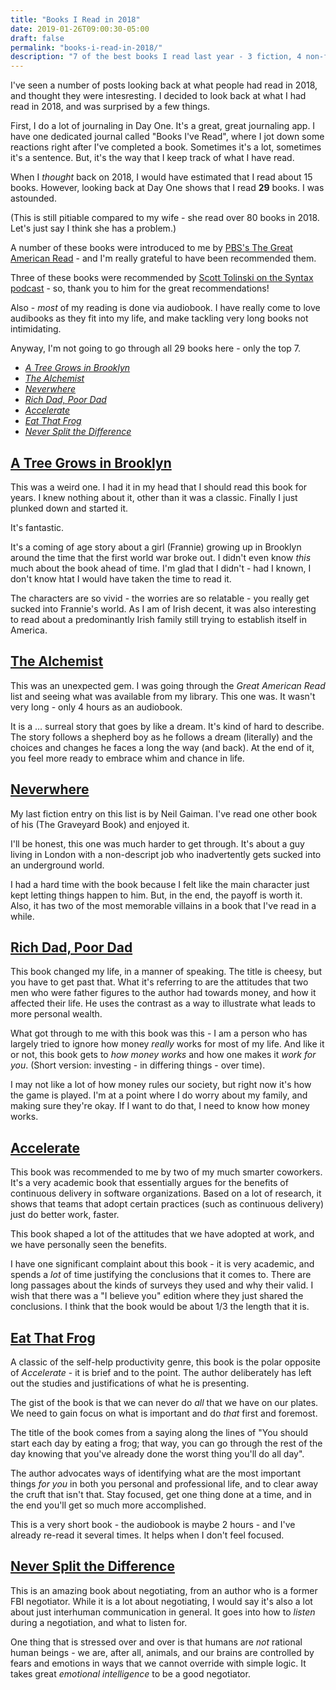 ```yaml
---
title: "Books I Read in 2018"
date: 2019-01-26T09:00:30-05:00
draft: false
permalink: "books-i-read-in-2018/"
description: "7 of the best books I read last year - 3 fiction, 4 non-fiction."
---
```


I've seen a number of posts looking back at what people had read in 2018, and thought they were intesresting. I decided to look back at what I had read in 2018, and was surprised by a few things.

First, I do a lot of journaling in Day One. It's a great, great journaling app. I have one dedicated journal called "Books I've Read", where I jot down some reactions right after I've completed a book. Sometimes it's a lot, sometimes it's a sentence. But, it's the way that I keep track of what I have read.

When I _thought_ back on 2018, I would have estimated that I read about 15 books. However, looking back at Day One shows that I read **29** books. I was astounded.

(This is still pitiable compared to my wife - she read over 80 books in 2018. Let's just say I think she has a problem.)

A number of these books were introduced to me by [PBS's The Great American Read](https://www.pbs.org/the-great-american-read/home/) - and I'm really grateful to have been recommended them.

Three of these books were recommended by [Scott Tolinski on the Syntax podcast](https://syntax.fm/) - so, thank you to him for the great recommendations!

Also - _most_ of my reading is done via audiobook. I have really come to love audibooks as they fit into my life, and make tackling very long books not intimidating.

Anyway, I'm not going to go through all 29 books here - only the top 7.

- [_A Tree Grows in Brooklyn_](https://www.audible.com/pd/A-Tree-Grows-in-Brooklyn-Audiobook/B002UZMRGS)
- [_The Alchemist_](https://www.audible.com/pd/The-Alchemist-Audiobook/B002V0Q4LG)
- [_Neverwhere_](https://www.audible.com/pd/Neverwhere-Audiobook/B00354ZSS2)
- [_Rich Dad, Poor Dad_](https://www.audible.com/pd/Rich-Dad-Poor-Dad-Audiobook/B008BT3C1Q)
- [_Accelerate_](https://www.audible.com/pd/Accelerate-Building-and-Scaling-High-Performing-Technology-Organizations-Audiobook/B07BLZDZFQ)
- [_Eat That Frog_](https://www.audible.com/pd/Eat-That-Frog-Audiobook/153849115X)
- [_Never Split the Difference_](https://www.audible.com/pd/Never-Split-the-Difference-Audiobook/B01CF5O89G)

## [A Tree Grows in Brooklyn](https://www.audible.com/pd/A-Tree-Grows-in-Brooklyn-Audiobook/B002UZMRGS)

This was a weird one. I had it in my head that I should read this book for years. I knew nothing about it, other than it was a classic. Finally I just plunked down and started it.

It's fantastic.

It's a coming of age story about a girl (Frannie) growing up in Brooklyn around the time that the first world war broke out. I didn't even know _this_ much about the book ahead of time. I'm glad that I didn't - had I known, I don't know htat I would have taken the time to read it.

The characters are so vivid - the worries are so relatable - you really get sucked into Frannie's world. As I am of Irish decent, it was also interesting to read about a predominantly Irish family still trying to establish itself in America.

## [The Alchemist](https://www.audible.com/pd/The-Alchemist-Audiobook/B002V0Q4LG)

This was an unexpected gem. I was going through the _Great American Read_ list and seeing what was available from my library. This one was. It wasn't very long - only 4 hours as an audiobook.

It is a … surreal story that goes by like a dream. It's kind of hard to describe. The story follows a shepherd boy as he follows a dream (literally) and the choices and changes he faces a long the way (and back). At the end of it, you feel more ready to embrace whim and chance in life.

## [Neverwhere](https://www.audible.com/pd/Neverwhere-Audiobook/B00354ZSS2)

My last fiction entry on this list is by Neil Gaiman. I've read one other book of his (The Graveyard Book) and enjoyed it.

I'll be honest, this one was much harder to get through. It's about a guy living in London with a non-descript job who inadvertently gets sucked into an underground world.

I had a hard time with the book because I felt like the main character just kept letting things happen to him. But, in the end, the payoff is worth it. Also, it has two of the most memorable villains in a book that I've read in a while.

## [Rich Dad, Poor Dad](https://www.audible.com/pd/Rich-Dad-Poor-Dad-Audiobook/B008BT3C1Q)

This book changed my life, in a manner of speaking. The title is cheesy, but you have to get past that. What it's referring to are the attitudes that two men who were father figures to the author had towards money, and how it affected their life. He uses the contrast as a way to illustrate what leads to more personal wealth.

What got through to me with this book was this - I am a person who has largely tried to ignore how money _really_ works for most of my life. And like it or not, this book gets to _how money works_ and how one makes it _work for you_. (Short version: investing - in differing things - over time).

I may not like a lot of how money rules our society, but right now it's how the game is played. I'm at a point where I do worry about my family, and making sure they're okay. If I want to do that, I need to know how money works.

## [Accelerate](https://www.audible.com/pd/Accelerate-Building-and-Scaling-High-Performing-Technology-Organizations-Audiobook/B07BLZDZFQ)

This book was recommended to me by two of my much smarter coworkers. It's a very academic book that essentially argues for the benefits of continuous delivery in software organizations. Based on a lot of research, it shows that teams that adopt certain practices (such as continuous delivery) just do better work, faster.

This book shaped a lot of the attitudes that we have adopted at work, and we have personally seen the benefits.

I have one significant complaint about this book - it is very academic, and spends a _lot_ of time justifying the conclusions that it comes to. There are long passages about the kinds of surveys they used and why their valid. I wish that there was a "I believe you" edition where they just shared the conclusions. I think that the book would be about 1/3 the length that it is.

## [Eat That Frog](https://www.audible.com/pd/Eat-That-Frog-Audiobook/153849115X)

A classic of the self-help productivity genre, this book is the polar opposite of _Accelerate_ - it is brief and to the point. The author deliberately has left out the studies and justifications of what he is presenting.

The gist of the book is that we can never do _all_ that we have on our plates. We need to gain focus on what is important and do _that_ first and foremost.

The title of the book comes from a saying along the lines of "You should start each day by eating a frog; that way, you can go through the rest of the day knowing that you've already done the worst thing you'll do all day".

The author advocates ways of identifying what are the most important things _for you_ in both you personal and professional life, and to clear away the cruft that isn't that. Stay focused, get one thing done at a time, and in the end you'll get so much more accomplished.

This is a very short book - the audiobook is maybe 2 hours - and I've already re-read it several times. It helps when I don't feel focused.

## [Never Split the Difference](https://www.audible.com/pd/Never-Split-the-Difference-Audiobook/B01CF5O89G)

This is an amazing book about negotiating, from an author who is a former FBI negotiator. While it is a lot about negotiating, I would say it's also a lot about just interhuman communication in general. It goes into how to _listen_ during a negotiation, and what to listen for.

One thing that is stressed over and over is that humans are _not_ rational human beings - we are, after all, animals, and our brains are controlled by fears and emotions in ways that we cannot override with simple logic. It takes great _emotional intelligence_ to be a good negotiator.
